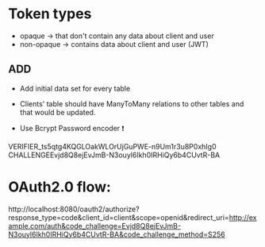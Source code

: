 # Token types
- opaque -> that don't contain any data about client and user
- non-opaque -> contains data about client and user (JWT)

## ADD
- Add initial data set for every table



- Clients' table should have ManyToMany relations to other tables and that would be updated.
- Use Bcrypt Password encoder ❗






VERIFIER_ts5qtg4KQGLOakWLOrUjGuPWE-n9Um1r3u8P0xhIg0
CHALLENGEEvjd8Q8ejEvJmB-N3ouyl6Ikh0IRHiQy6b4CUvtR-BA




# OAuth2.0 flow:
http://localhost:8080/oauth2/authorize?response_type=code&client_id=client&scope=openid&redirect_uri=http://example.com/auth&code_challenge=Evjd8Q8ejEvJmB-N3ouyl6Ikh0IRHiQy6b4CUvtR-BA&code_challenge_method=S256